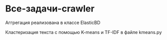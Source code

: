 # Все-задачи-crawler

Аггрегация реализована в классе ElasticBD

Кластеризация текста с помощью K-means и TF-IDF в файле kmeans.py
